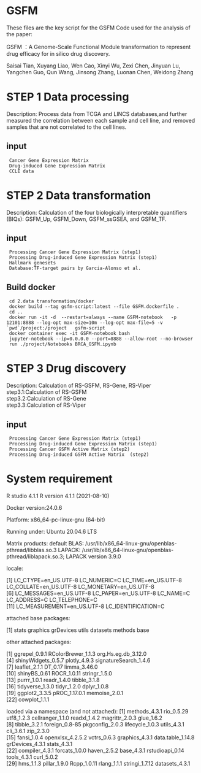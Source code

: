 # GSFM
These files are the key script for the GSFM
Code used for the analysis of the paper:

GSFM ：A Genome-Scale Functional Module transformation to represent drug efficacy for in silico drug discovery.

Saisai Tian, Xuyang Liao, Wen Cao, Xinyi Wu, Zexi Chen, Jinyuan Lu, Yangchen Guo, Qun Wang, Jinsong Zhang, Luonan Chen, Weidong Zhang

# STEP 1 Data processing
Description: Process data from TCGA and LINCS databases,and further measured the correlation between each sample and cell line, and removed samples that are not correlated to the cell lines.
## input 
     Cancer Gene Expression Matrix
     Drug-induced Gene Expression Matrix
     CCLE data
     
# STEP 2 Data transformation
Description: Calculation of the four biologically interpretable quantifiers (BIQs): GSFM_Up, GSFM_Down, GSFM_ssGSEA, and GSFM_TF.
## input
     Processing Cancer Gene Expression Matrix (step1)
     Processing Drug-induced Gene Expression Matrix (step1)
     Hallmark genesets
     Database:TF-target pairs by Garcia-Alonso et al.
## Build docker
     cd 2.data transformation/docker
     docker build --tag gsfm-script:latest --file GSFM.dockerfile .
     cd ..
     docker run -it -d  --restart=always --name GSFM-notebook   -p 12101:8888 --log-opt max-size=10m --log-opt max-file=5 -v `pwd`/project:/project   gsfm-script
     docker container exec -it GSFM-notebook bash
     jupyter-notebook --ip=0.0.0.0 --port=8888 --allow-root --no-browser
     run ./project/Notebooks BRCA_GSFM.ipynb

# STEP 3 Drug discovery
Description: Calculation of RS-GSFM, RS-Gene, RS-Viper                                                                                 
 step3.1:Calculation of RS-GSFM                                
 step3.2:Calculation of RS-Gene                                      
 step3.3:Calculation of RS-Viper                              
## input
     Processing Cancer Gene Expression Matrix (step1)
     Processing Drug-induced Gene Expression Matrix (step1) 
     Processing Cancer GSFM Active Matrix (step2)
     Processing Drug-induced GSFM Active Matrix  (step2)
     

# System requirement
R studio 4.1.1 R version 4.1.1 (2021-08-10)

Docker version:24.0.6

Platform: x86_64-pc-linux-gnu (64-bit)

Running under: Ubuntu 20.04.6 LTS

Matrix products: default
BLAS:   /usr/lib/x86_64-linux-gnu/openblas-pthread/libblas.so.3 
LAPACK: /usr/lib/x86_64-linux-gnu/openblas-pthread/liblapack.so.3;  LAPACK version 3.9.0

locale:

 [1] LC_CTYPE=en_US.UTF-8       LC_NUMERIC=C               LC_TIME=en_US.UTF-8        LC_COLLATE=en_US.UTF-8     LC_MONETARY=en_US.UTF-8   
 [6] LC_MESSAGES=en_US.UTF-8    LC_PAPER=en_US.UTF-8       LC_NAME=C                  LC_ADDRESS=C               LC_TELEPHONE=C            
[11] LC_MEASUREMENT=en_US.UTF-8 LC_IDENTIFICATION=C       

attached base packages:

[1] stats     graphics  grDevices utils     datasets  methods   base     

other attached packages:

 [1] ggrepel_0.9.1         RColorBrewer_1.1.3    org.Hs.eg.db_3.12.0     
 [4] shinyWidgets_0.5.7    plotly_4.9.3          signatureSearch_1.4.6      
 [7] leaflet_2.1.1         DT_0.17               limma_3.46.0   
[10] shinyBS_0.61          ROCR_1.0.11           stringr_1.5.0        
[13] purrr_1.0.1           readr_1.4.0           tibble_3.1.8         
[16] tidyverse_1.3.0       tidyr_1.2.0           dplyr_1.0.8          
[19] ggplot2_3.3.5         pROC_1.17.0.1         memoise_2.0.1        
[22] cowplot_1.1.1          

loaded via a namespace (and not attached):
 [1] methods_4.3.1     rio_0.5.29        utf8_1.2.3        cellranger_1.1.0  readxl_1.4.2      magrittr_2.0.3    glue_1.6.2       
 [8] tibble_3.2.1      foreign_0.8-85    pkgconfig_2.0.3   lifecycle_1.0.3   utils_4.3.1       cli_3.6.1         zip_2.3.0        
[15] fansi_1.0.4       openxlsx_4.2.5.2  vctrs_0.6.3       graphics_4.3.1    data.table_1.14.8 grDevices_4.3.1   stats_4.3.1      
[22] compiler_4.3.1    forcats_1.0.0     haven_2.5.2       base_4.3.1        rstudioapi_0.14   tools_4.3.1       curl_5.0.2       
[29] hms_1.1.3         pillar_1.9.0      Rcpp_1.0.11       rlang_1.1.1       stringi_1.7.12    datasets_4.3.1 



     
    
